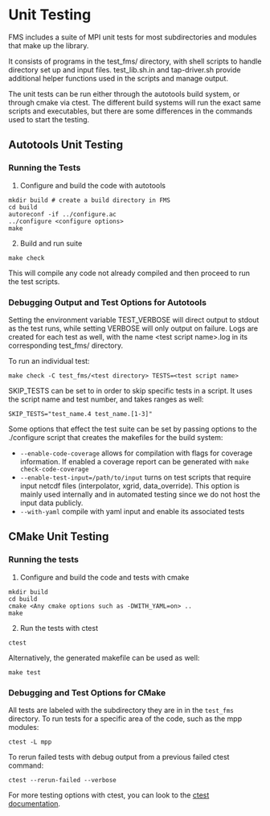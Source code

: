 # Unit Testing

FMS includes a suite of MPI unit tests for most subdirectories and modules that make up the library.

It consists of programs in the test_fms/ directory, with shell scripts to handle directory set up and input files.
test_lib.sh.in and tap-driver.sh provide additional helper functions used in the scripts and manage output.

The unit tests can be run either through the autotools build system, or through cmake via ctest.
The different build systems will run the exact same scripts and executables, but there are some differences in the commands used to start the testing.

## Autotools Unit Testing

### Running the Tests

1. Configure and build the code with autotools
```
mkdir build # create a build directory in FMS
cd build
autoreconf -if ../configure.ac
../configure <configure options>
make
```

2. Build and run suite
```
make check
```
This will compile any code not already compiled and then proceed to run the test scripts.

### Debugging Output and Test Options for Autotools

Setting the environment variable TEST_VERBOSE will direct output to stdout as the test runs, while setting VERBOSE will only output on failure.
Logs are created for each test as well, with the name \<test script name\>.log in its corresponding test_fms/ directory.

To run an individual test:
```
make check -C test_fms/<test directory> TESTS=<test script name>
```

SKIP_TESTS can be set to in order to skip specific tests in a script. It uses the script name and test number, and takes ranges as well:
```
SKIP_TESTS="test_name.4 test_name.[1-3]"
```

Some options that effect the test suite can be set by passing options to the ./configure script that creates the makefiles
for the build system:

-    `--enable-code-coverage` allows for compilation with flags for coverage information.
     If enabled a coverage report can be generated with `make check-code-coverage`
-    `--enable-test-input=/path/to/input` turns on test scripts that require input netcdf files (interpolator, xgrid, data_override).
     This option is mainly used internally and in automated testing since we do not host the input data publicly.
-    `--with-yaml` compile with yaml input and enable its associated tests

## CMake Unit Testing

### Running the tests

1. Configure and build the code and tests with cmake
```
mkdir build
cd build
cmake <Any cmake options such as -DWITH_YAML=on> ..
make
```
2. Run the tests with ctest
```
ctest
```
Alternatively, the generated makefile can be used as well:
```
make test
```
### Debugging and Test Options for CMake

All tests are labeled with the subdirectory they are in in the `test_fms` directory. 
To run tests for a specific area of the code, such as the mpp modules:
```
ctest -L mpp
```
To rerun failed tests with debug output from a previous failed ctest command:
```
ctest --rerun-failed --verbose
```

For more testing options with ctest, you can look to the [ctest documentation]().

